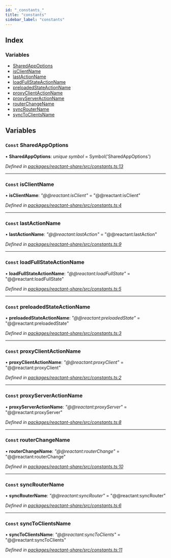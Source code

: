 ```yaml
---
id: "_constants_"
title: "constants"
sidebar_label: "constants"
---
```


## Index

### Variables

* [SharedAppOptions](_constants_.md#const-sharedappoptions)
* [isClientName](_constants_.md#const-isclientname)
* [lastActionName](_constants_.md#const-lastactionname)
* [loadFullStateActionName](_constants_.md#const-loadfullstateactionname)
* [preloadedStateActionName](_constants_.md#const-preloadedstateactionname)
* [proxyClientActionName](_constants_.md#const-proxyclientactionname)
* [proxyServerActionName](_constants_.md#const-proxyserveractionname)
* [routerChangeName](_constants_.md#const-routerchangename)
* [syncRouterName](_constants_.md#const-syncroutername)
* [syncToClientsName](_constants_.md#const-synctoclientsname)

## Variables

### `Const` SharedAppOptions

• **SharedAppOptions**: *unique symbol* = Symbol('SharedAppOptions')

*Defined in [packages/reactant-share/src/constants.ts:13](https://github.com/unadlib/reactant/blob/03d0c8fd/packages/reactant-share/src/constants.ts#L13)*

___

### `Const` isClientName

• **isClientName**: *"@@reactant:isClient"* = "@@reactant:isClient"

*Defined in [packages/reactant-share/src/constants.ts:4](https://github.com/unadlib/reactant/blob/03d0c8fd/packages/reactant-share/src/constants.ts#L4)*

___

### `Const` lastActionName

• **lastActionName**: *"@@reactant:lastAction"* = "@@reactant:lastAction"

*Defined in [packages/reactant-share/src/constants.ts:9](https://github.com/unadlib/reactant/blob/03d0c8fd/packages/reactant-share/src/constants.ts#L9)*

___

### `Const` loadFullStateActionName

• **loadFullStateActionName**: *"@@reactant:loadFullState"* = "@@reactant:loadFullState"

*Defined in [packages/reactant-share/src/constants.ts:5](https://github.com/unadlib/reactant/blob/03d0c8fd/packages/reactant-share/src/constants.ts#L5)*

___

### `Const` preloadedStateActionName

• **preloadedStateActionName**: *"@@reactant:preloadedState"* = "@@reactant:preloadedState"

*Defined in [packages/reactant-share/src/constants.ts:3](https://github.com/unadlib/reactant/blob/03d0c8fd/packages/reactant-share/src/constants.ts#L3)*

___

### `Const` proxyClientActionName

• **proxyClientActionName**: *"@@reactant:proxyClient"* = "@@reactant:proxyClient"

*Defined in [packages/reactant-share/src/constants.ts:2](https://github.com/unadlib/reactant/blob/03d0c8fd/packages/reactant-share/src/constants.ts#L2)*

___

### `Const` proxyServerActionName

• **proxyServerActionName**: *"@@reactant:proxyServer"* = "@@reactant:proxyServer"

*Defined in [packages/reactant-share/src/constants.ts:8](https://github.com/unadlib/reactant/blob/03d0c8fd/packages/reactant-share/src/constants.ts#L8)*

___

### `Const` routerChangeName

• **routerChangeName**: *"@@reactant:routerChange"* = "@@reactant:routerChange"

*Defined in [packages/reactant-share/src/constants.ts:10](https://github.com/unadlib/reactant/blob/03d0c8fd/packages/reactant-share/src/constants.ts#L10)*

___

### `Const` syncRouterName

• **syncRouterName**: *"@@reactant:syncRouter"* = "@@reactant:syncRouter"

*Defined in [packages/reactant-share/src/constants.ts:6](https://github.com/unadlib/reactant/blob/03d0c8fd/packages/reactant-share/src/constants.ts#L6)*

___

### `Const` syncToClientsName

• **syncToClientsName**: *"@@reactant:syncToClients"* = "@@reactant:syncToClients"

*Defined in [packages/reactant-share/src/constants.ts:11](https://github.com/unadlib/reactant/blob/03d0c8fd/packages/reactant-share/src/constants.ts#L11)*
